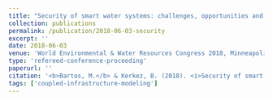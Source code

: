 ```yaml
---
title: "Security of smart water systems: challenges, opportunities and best practices"
collection: publications
permalink: /publication/2018-06-03-security
excerpt: ''
date: 2018-06-03
venue: 'World Environmental & Water Resources Congress 2018, Minneapolis, MN'
type: 'refereed-conference-proceeding'
paperurl: ''
citation: '<b>Bartos, M.</b> & Kerkez, B. (2018). <i>Security of smart water systems: challenges, opportunities and best practices</i>. World Environmental & Water Resources Congress 2018, Minneapolis, MN.'
tags: ['coupled-infrastructure-modeling']
---
```


